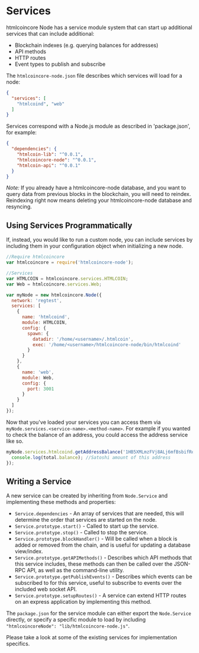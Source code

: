 # Services
htmlcoincore Node has a service module system that can start up additional services that can include additional:
- Blockchain indexes (e.g. querying balances for addresses)
- API methods
- HTTP routes
- Event types to publish and subscribe

The `htmlcoincore-node.json` file describes which services will load for a node:

```json
{
  "services": [
    "htmlcoind", "web"
  ]
}
```

Services correspond with a Node.js module as described in 'package.json', for example:

```json
{
  "dependencies": {
    "htmlcoin-lib": "^0.0.1",
    "htmlcoincore-node": "^0.0.1",
    "htmlcoin-api": "^0.0.1"
  }
}
```

_Note:_ If you already have a htmlcoincore-node database, and you want to query data from previous blocks in the blockchain, you will need to reindex. Reindexing right now means deleting your htmlcoincore-node database and resyncing.

## Using Services Programmatically
If, instead, you would like to run a custom node, you can include services by including them in your configuration object when initializing a new node.

```js
//Require htmlcoincore
var htmlcoincore = require('htmlcoincore-node');

//Services
var HTMLCOIN = htmlcoincore.services.HTMLCOIN;
var Web = htmlcoincore.services.Web;

var myNode = new htmlcoincore.Node({
  network: 'regtest',
  services: [
    {
      name: 'htmlcoind',
      module: HTMLCOIN,
      config: {
        spawn: {
          datadir: '/home/<username>/.htmlcoin',
          exec: '/home/<username>/htmlcoincore-node/bin/htmlcoind'
        }
      }
    },
    {
      name: 'web',
      module: Web,
      config: {
        port: 3001
      }
    }
  ]
});
```

Now that you've loaded your services you can access them via `myNode.services.<service-name>.<method-name>`. For example if you wanted to check the balance of an address, you could access the address service like so.

```js
myNode.services.htmlcoind.getAddressBalance('1HB5XMLmzFVj8ALj6mfBsbifRoD4miY36v', false, function(err, total) {
  console.log(total.balance); //Satoshi amount of this address
});
```

## Writing a Service
A new service can be created by inheriting from `Node.Service` and implementing these methods and properties:
- `Service.dependencies` -  An array of services that are needed, this will determine the order that services are started on the node.
- `Service.prototype.start()` - Called to start up the service.
- `Service.prototype.stop()` - Called to stop the service.
- `Service.prototype.blockHandler()` - Will be called when a block is added or removed from the chain, and is useful for updating a database view/index.
- `Service.prototype.getAPIMethods()` - Describes which API methods that this service includes, these methods can then be called over the JSON-RPC API, as well as the command-line utility.
- `Service.prototype.getPublishEvents()` - Describes which events can be subscribed to for this service, useful to subscribe to events over the included web socket API.
- `Service.prototype.setupRoutes()` - A service can extend HTTP routes on an express application by implementing this method.

The `package.json` for the service module can either export the `Node.Service` directly, or specify a specific module to load by including `"htmlcoincoreNode": "lib/htmlcoincore-node.js"`.

Please take a look at some of the existing services for implementation specifics.

